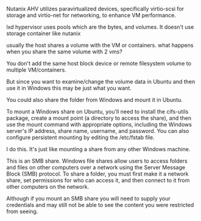 Nutanix AHV utilizes paravirtualized devices, specifically virtio-scsi for storage and virtio-net for networking, to enhance VM performance.

lxd hypervisor uses pools which are the bytes, and volumes. It doesn't use storage container like nutanix

usually the host shares a volume with the VM or containers. what happens when you share the same volume with 2 vms?

You don't add the same host block device or remote filesystem volume to multiple VM/containers.

But since you want to examine/change the volume data in Ubuntu and then use it in Windows this may be just what you want.

You could also share the folder from Windows and mount it in Ubuntu.

To mount a Windows share on Ubuntu, you'll need to install the cifs-utils package, create a mount point (a directory to access the share), and then use the mount command with appropriate options, including the Windows server's IP address, share name, username, and password. You can also configure persistent mounting by editing the /etc/fstab file.

I do this.  It's just like mounting a share from any other Windows machine.

This is an SMB share. Windows file shares allow users to access folders and files on other computers over a network using the Server Message Block (SMB) protocol. To share a folder, you must first make it a network share, set permissions for who can access it, and then connect to it from other computers on the network.

Although if you mount an SMB share you will need to supply your credentials and may still not be able to see the content you were restricted from seeing.
